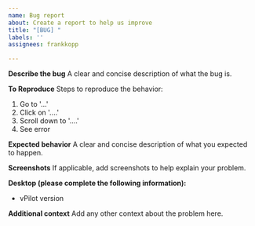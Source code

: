 ```yaml
---
name: Bug report
about: Create a report to help us improve
title: "[BUG] "
labels: ''
assignees: frankkopp

---
```


**Describe the bug**
A clear and concise description of what the bug is.

**To Reproduce**
Steps to reproduce the behavior:
1. Go to '...'
2. Click on '....'
3. Scroll down to '....'
4. See error

**Expected behavior**
A clear and concise description of what you expected to happen.

**Screenshots**
If applicable, add screenshots to help explain your problem.

**Desktop (please complete the following information):**
 - vPilot version

**Additional context**
Add any other context about the problem here.

